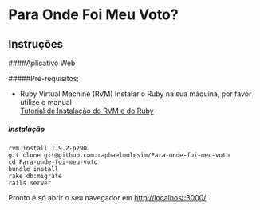 Para Onde Foi Meu Voto?
=======================


Instruções
----------

####Aplicativo Web

#####Pré-requisitos:
	
* Ruby Virtual Machine (RVM)
	Instalar o Ruby na sua máquina, por favor utilize o manual  
	[Tutorial de Instalação do RVM e do Ruby](https://github.com/danielvlopes/ruby-unix/tree/master/pt "Tutorial de Instalação do RVM e do Ruby")

##### Instalação

	rvm install 1.9.2-p290
	git clone git@github.com:raphaelmolesim/Para-onde-foi-meu-voto
	cd Para-onde-foi-meu-voto
	bundle install
	rake db:migrate
	rails server

Pronto é só abrir o seu navegador em [http://localhost:3000/](http://localhost:3000/ "http://localhost:3000/")